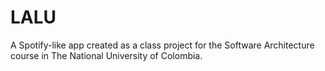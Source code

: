 # LALU

A Spotify-like app created as a class project for the Software Architecture course in The National University of Colombia.